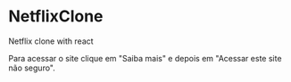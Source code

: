 # NetflixClone
Netflix clone with react

Para acessar o site clique em "Saiba mais" e depois em "Acessar este site não seguro".
